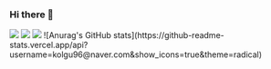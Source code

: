 ### Hi there 👋

<!--
**umyunho/umyunho** is a ✨ _special_ ✨ repository because its `README.md` (this file) appears on your GitHub profile.

Here are some ideas to get you started:

- 🔭 I’m currently working on ...
- 🌱 I’m currently learning ...
- 👯 I’m looking to collaborate on ...
- 🤔 I’m looking for help with ...
- 💬 Ask me about ...
- 📫 How to reach me: ...
- 😄 Pronouns: ...
- ⚡ Fun fact: ...
--><img src="https://img.shields.io/badge/Android-3DDC84?style=flat-square&logo=Android&logoColor=white"/>
<img src="https://img.shields.io/badge/WEB-000000?style=plastic&logo=webex&logoColor=000000"/>
<img src="https://img.shields.io/badge/Java-000000?style=plastic&logo=webex&logoColor=000000"/>
![Anurag's GitHub stats](https://github-readme-stats.vercel.app/api?username=kolgu96@naver.com&show_icons=true&theme=radical)
